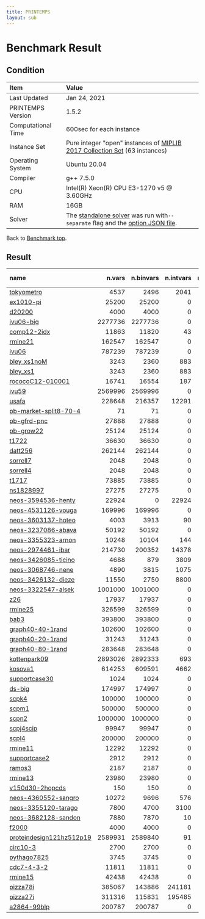 ```yaml
---
title: PRINTEMPS
layout: sub
---
```


# Benchmark Result

## Condition
| Item               | Value                                                                                                                                                                   |
|:-------------------|:------------------------------------------------------------------------------------------------------------------------------------------------------------------------|
| Last Updated       | Jan 24, 2021                                                                                                                                                            |
| PRINTEMPS Version  | 1.5.2                                                                                                                                                                   |
| Computational Time | 600sec for each instance                                                                                                                                                |
| Instance Set       | Pure integer "open" instances of [MIPLIB 2017 Collection Set](https://miplib.zib.de/tag_collection.html) (63 instances)                                                 |
| Operating System   | Ubuntu 20.04                                                                                                                                                            |
| Compiler           | g++ 7.5.0                                                                                                                                                               |
| CPU                | Intel(R) Xeon(R) CPU E3-1270 v5 @ 3.60GHz                                                                                                                               |
| RAM                | 16GB                                                                                                                                                                    |
| Solver             | The [standalone solver](https://snowberryfield.github.io/printemps/#standalone-solver) was run with`--separate` flag and the [option JSON file](benchmark_option.json). |

Back to [Benchmark top](../../../).

## Result

| name                                                                                             |  n.vars | n.binvars | n.intvars | n.contvars | n.constrs |         found feas.          |                        obj.(viol.) |          known best |
|:-------------------------------------------------------------------------------------------------|--------:|----------:|----------:|-----------:|----------:|:----------------------------:|-----------------------------------:|--------------------:|
| [tokyometro](https://miplib.zib.de/instance_details_tokyometro.html)                             |    4537 |      2496 |      2041 |          0 |      7719 | <font color=green>Yes</font> |                            13895.1 |              8329.4 |
| [ex1010-pi](https://miplib.zib.de/instance_details_ex1010-pi.html)                               |   25200 |     25200 |         0 |          0 |      1468 | <font color=green>Yes</font> |                              256.0 |               235.0 |
| [d20200](https://miplib.zib.de/instance_details_d20200.html)                                     |    4000 |      4000 |         0 |          0 |      1502 | <font color=green>Yes</font> |                            12848.0 |             12240.0 |
| [ivu06-big](https://miplib.zib.de/instance_details_ivu06-big.html)                               | 2277736 |   2277736 |         0 |          0 |      1177 | <font color=gray>N/A</font>  |        <font color=gray>N/A</font> |              140.74 |
| [comp12-2idx](https://miplib.zib.de/instance_details_comp12-2idx.html)                           |   11863 |     11820 |        43 |          0 |     16803 | <font color=green>Yes</font> |                              505.0 |               291.0 |
| [rmine21](https://miplib.zib.de/instance_details_rmine21.html)                                   |  162547 |    162547 |         0 |          0 |   1441651 | <font color=green>Yes</font> |                        -307.910119 | -10617.615401999996 |
| [ivu06](https://miplib.zib.de/instance_details_ivu06.html)                                       |  787239 |    787239 |         0 |          0 |      1177 | <font color=green>Yes</font> |                       208.62200327 |              142.86 |
| [bley_xs1noM](https://miplib.zib.de/instance_details_bley_xs1noM.html)                           |    3243 |      2360 |       883 |          0 |      3290 | <font color=green>Yes</font> |                         4552379.65 |  3873690.7700000005 |
| [bley_xs1](https://miplib.zib.de/instance_details_bley_xs1.html)                                 |    3243 |      2360 |       883 |          0 |      3290 | <font color=green>Yes</font> |                         4639288.25 |          3940855.47 |
| [rococoC12-010001](https://miplib.zib.de/instance_details_rococoC12-010001.html)                 |   16741 |     16554 |       187 |          0 |      4636 |  <font color=gray>No</font>  |     <font color=red>(262.0)</font> |             34270.0 |
| [ivu59](https://miplib.zib.de/instance_details_ivu59.html)                                       | 2569996 |   2569996 |         0 |          0 |      3436 | <font color=gray>N/A</font>  |        <font color=gray>N/A</font> |               931.0 |
| [usafa](https://miplib.zib.de/instance_details_usafa.html)                                       |  228648 |    216357 |     12291 |          0 |   1377561 |  <font color=gray>No</font>  |   <font color=red>(15248.0)</font> |      160.1671357657 |
| [pb-market-split8-70-4](https://miplib.zib.de/instance_details_pb-market-split8-70-4.html)       |      71 |        71 |         0 |          0 |        17 |  <font color=gray>No</font>  |      <font color=red>(22.0)</font> |                None |
| [pb-gfrd-pnc](https://miplib.zib.de/instance_details_pb-gfrd-pnc.html)                           |   27888 |     27888 |         0 |          0 |       874 |  <font color=gray>No</font>  |    <font color=red>(8282.0)</font> |              8890.0 |
| [pb-grow22](https://miplib.zib.de/instance_details_pb-grow22.html)                               |   25124 |     25124 |         0 |          0 |      1320 | <font color=green>Yes</font> |                                0.0 |           -342763.0 |
| [t1722](https://miplib.zib.de/instance_details_t1722.html)                                       |   36630 |     36630 |         0 |          0 |       338 | <font color=green>Yes</font> |                           129176.0 |            109137.0 |
| [datt256](https://miplib.zib.de/instance_details_datt256.html)                                   |  262144 |    262144 |         0 |          0 |     11077 |  <font color=gray>No</font>  |     <font color=red>(162.0)</font> |                None |
| [sorrell7](https://miplib.zib.de/instance_details_sorrell7.html)                                 |    2048 |      2048 |         0 |          0 |     78848 | <font color=green>Yes</font> |                             -189.0 |              -196.0 |
| [sorrell4](https://miplib.zib.de/instance_details_sorrell4.html)                                 |    2048 |      2048 |         0 |          0 |    504451 | <font color=green>Yes</font> |                              -22.0 |               -24.0 |
| [t1717](https://miplib.zib.de/instance_details_t1717.html)                                       |   73885 |     73885 |         0 |          0 |       551 | <font color=green>Yes</font> |                           245445.0 |            158260.0 |
| [ns1828997](https://miplib.zib.de/instance_details_ns1828997.html)                               |   27275 |     27275 |         0 |          0 |     81725 | <font color=green>Yes</font> |                               37.0 |                 9.0 |
| [neos-3594536-henty](https://miplib.zib.de/instance_details_neos-3594536-henty.html)             |   22924 |         0 |     22924 |          0 |     21280 |  <font color=gray>No</font>  |     <font color=red>(412.0)</font> |            401382.0 |
| [neos-4531126-vouga](https://miplib.zib.de/instance_details_neos-4531126-vouga.html)             |  169996 |    169996 |         0 |          0 |      7694 |  <font color=gray>No</font>  |      <font color=red>(15.0)</font> |      525053.6089188 |
| [neos-3603137-hoteo](https://miplib.zib.de/instance_details_neos-3603137-hoteo.html)             |    4003 |      3913 |        90 |          0 |     10510 |  <font color=gray>No</font>  |       <font color=red>(8.0)</font> |                None |
| [neos-3237086-abava](https://miplib.zib.de/instance_details_neos-3237086-abava.html)             |   50192 |     50192 |         0 |          0 |     69472 |  <font color=gray>No</font>  |      <font color=red>(63.0)</font> |                None |
| [neos-3355323-arnon](https://miplib.zib.de/instance_details_neos-3355323-arnon.html)             |   10248 |     10104 |       144 |          0 |     21216 |  <font color=gray>No</font>  |      <font color=red>(37.0)</font> |                None |
| [neos-2974461-ibar](https://miplib.zib.de/instance_details_neos-2974461-ibar.html)               |  214730 |    200352 |     14378 |          0 |    214107 |  <font color=gray>No</font>  |    <font color=red>(3364.0)</font> |       468906174.771 |
| [neos-3426085-ticino](https://miplib.zib.de/instance_details_neos-3426085-ticino.html)           |    4688 |       879 |      3809 |          0 |       308 | <font color=green>Yes</font> |                              230.0 |               225.0 |
| [neos-3068746-nene](https://miplib.zib.de/instance_details_neos-3068746-nene.html)               |    4890 |      3815 |      1075 |          0 |      4664 |  <font color=gray>No</font>  |      <font color=red>(40.0)</font> |      61910283.68795 |
| [neos-3426132-dieze](https://miplib.zib.de/instance_details_neos-3426132-dieze.html)             |   11550 |      2750 |      8800 |          0 |       570 | <font color=green>Yes</font> |                              421.0 |               407.0 |
| [neos-3322547-alsek](https://miplib.zib.de/instance_details_neos-3322547-alsek.html)             | 1001000 |   1001000 |         0 |          0 |      2000 |  <font color=gray>No</font>  |     <font color=red>(427.0)</font> |               400.0 |
| [z26](https://miplib.zib.de/instance_details_z26.html)                                           |   17937 |     17937 |         0 |          0 |    850513 | <font color=green>Yes</font> |                             -995.0 |             -1187.0 |
| [rmine25](https://miplib.zib.de/instance_details_rmine25.html)                                   |  326599 |    326599 |         0 |          0 |   2953849 | <font color=green>Yes</font> |                        -138.872177 |  -15536.55450900004 |
| [bab3](https://miplib.zib.de/instance_details_bab3.html)                                         |  393800 |    393800 |         0 |          0 |     23069 |  <font color=gray>No</font>  |     <font color=red>(112.0)</font> |        -656214.9542 |
| [graph40-40-1rand](https://miplib.zib.de/instance_details_graph40-40-1rand.html)                 |  102600 |    102600 |         0 |          0 |    360900 | <font color=green>Yes</font> |                               -5.0 |                -9.0 |
| [graph40-20-1rand](https://miplib.zib.de/instance_details_graph40-20-1rand.html)                 |   31243 |     31243 |         0 |          0 |     99067 | <font color=green>Yes</font> |                              -12.0 |               -15.0 |
| [graph40-80-1rand](https://miplib.zib.de/instance_details_graph40-80-1rand.html)                 |  283648 |    283648 |         0 |          0 |   1050112 | <font color=green>Yes</font> |                                0.0 |                -7.0 |
| [kottenpark09](https://miplib.zib.de/instance_details_kottenpark09.html)                         | 2893026 |   2892333 |       693 |          0 |    325547 |  <font color=gray>No</font>  |    <font color=red>(7881.0)</font> |              1715.0 |
| [kosova1](https://miplib.zib.de/instance_details_kosova1.html)                                   |  614253 |    609591 |      4662 |          0 |    304931 |  <font color=gray>No</font>  |   <font color=red>(12337.0)</font> |               526.0 |
| [supportcase30](https://miplib.zib.de/instance_details_supportcase30.html)                       |    1024 |      1024 |         0 |          0 |      1028 |  <font color=gray>No</font>  |       <font color=red>(6.0)</font> |                None |
| [ds-big](https://miplib.zib.de/instance_details_ds-big.html)                                     |  174997 |    174997 |         0 |          0 |      1042 | <font color=green>Yes</font> |                       1727.3807471 |    195.498997075249 |
| [scpk4](https://miplib.zib.de/instance_details_scpk4.html)                                       |  100000 |    100000 |         0 |          0 |      2000 | <font color=green>Yes</font> |                              326.0 |               321.0 |
| [scpm1](https://miplib.zib.de/instance_details_scpm1.html)                                       |  500000 |    500000 |         0 |          0 |      5000 | <font color=green>Yes</font> |                              608.0 |               557.0 |
| [scpn2](https://miplib.zib.de/instance_details_scpn2.html)                                       | 1000000 |   1000000 |         0 |          0 |      5000 | <font color=green>Yes</font> |                             1427.0 |               516.0 |
| [scpj4scip](https://miplib.zib.de/instance_details_scpj4scip.html)                               |   99947 |     99947 |         0 |          0 |      1000 | <font color=green>Yes</font> |                              133.0 |               128.0 |
| [scpl4](https://miplib.zib.de/instance_details_scpl4.html)                                       |  200000 |    200000 |         0 |          0 |      2000 | <font color=green>Yes</font> |                              272.0 |               262.0 |
| [rmine11](https://miplib.zib.de/instance_details_rmine11.html)                                   |   12292 |     12292 |         0 |          0 |     97389 | <font color=green>Yes</font> |                       -2354.212885 |        -2508.404144 |
| [supportcase2](https://miplib.zib.de/instance_details_supportcase2.html)                         |    2912 |      2912 |         0 |          0 |    597385 |  <font color=gray>No</font>  |       <font color=red>(1.0)</font> |            109137.0 |
| [ramos3](https://miplib.zib.de/instance_details_ramos3.html)                                     |    2187 |      2187 |         0 |          0 |      2187 | <font color=green>Yes</font> |                              214.0 |               192.0 |
| [rmine13](https://miplib.zib.de/instance_details_rmine13.html)                                   |   23980 |     23980 |         0 |          0 |    197155 | <font color=green>Yes</font> |                       -1505.452757 |        -3494.715232 |
| [v150d30-2hopcds](https://miplib.zib.de/instance_details_v150d30-2hopcds.html)                   |     150 |       150 |         0 |          0 |      7822 | <font color=green>Yes</font> |                               41.0 |                41.0 |
| [neos-4360552-sangro](https://miplib.zib.de/instance_details_neos-4360552-sangro.html)           |   10272 |      9696 |       576 |          0 |     46012 |  <font color=gray>No</font>  |      <font color=red>(99.0)</font> |                -7.0 |
| [neos-3355120-tarago](https://miplib.zib.de/instance_details_neos-3355120-tarago.html)           |    7800 |      4700 |      3100 |          0 |     86633 |  <font color=gray>No</font>  | <font color=red>(640979.39)</font> |     -11016684.60923 |
| [neos-3682128-sandon](https://miplib.zib.de/instance_details_neos-3682128-sandon.html)           |    7880 |      7870 |        10 |          0 |     14920 | <font color=green>Yes</font> |                         41136975.0 |          34666770.0 |
| [f2000](https://miplib.zib.de/instance_details_f2000.html)                                       |    4000 |      4000 |         0 |          0 |     10500 |  <font color=gray>No</font>  |       <font color=red>(9.0)</font> |              1811.0 |
| [proteindesign121hz512p19](https://miplib.zib.de/instance_details_proteindesign121hz512p19.html) | 2589931 |   2589840 |        91 |          0 |       301 |  <font color=gray>No</font>  |      <font color=red>(78.0)</font> |              3389.0 |
| [circ10-3](https://miplib.zib.de/instance_details_circ10-3.html)                                 |    2700 |      2700 |         0 |          0 |     42620 | <font color=green>Yes</font> |                              362.0 |               280.0 |
| [pythago7825](https://miplib.zib.de/instance_details_pythago7825.html)                           |    3745 |      3745 |         0 |          0 |     14672 |  <font color=gray>No</font>  |      <font color=red>(15.0)</font> |                None |
| [cdc7-4-3-2](https://miplib.zib.de/instance_details_cdc7-4-3-2.html)                             |   11811 |     11811 |         0 |          0 |     14478 | <font color=green>Yes</font> |                             -285.0 |              -289.0 |
| [rmine15](https://miplib.zib.de/instance_details_rmine15.html)                                   |   42438 |     42438 |         0 |          0 |    358395 | <font color=green>Yes</font> |                        -918.096467 |        -5018.006238 |
| [pizza78i](https://miplib.zib.de/instance_details_pizza78i.html)                                 |  385067 |    143886 |    241181 |          0 |    443776 | <font color=gray>N/A</font>  |        <font color=gray>N/A</font> |            564039.0 |
| [pizza27i](https://miplib.zib.de/instance_details_pizza27i.html)                                 |  311316 |    115831 |    195485 |          0 |    359835 | <font color=gray>N/A</font>  |        <font color=gray>N/A</font> |            701882.0 |
| [a2864-99blp](https://miplib.zib.de/instance_details_a2864-99blp.html)                           |  200787 |    200787 |         0 |          0 |     22117 | <font color=green>Yes</font> |                              -88.0 |              -257.0 |
